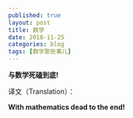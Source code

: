 ```yaml
---
published: true
layout: post
title: 数学
date: 2018-11-25
categories: blog
tags: [数学那些事儿]
---
```


**与数学死磕到底!**

译文（Translation）：

**With mathematics dead to the end!**
